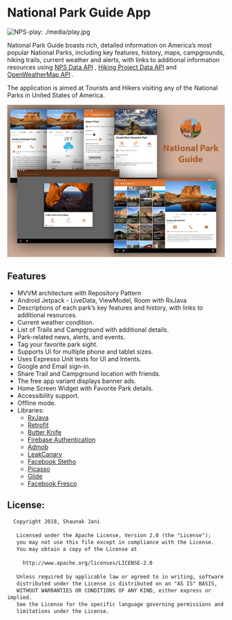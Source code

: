 # National Park Guide App 

![NPS-play](https://play.google.com/store/apps/details?id=com.sjani.usnationalparkguide): ./media/play.jpg

National Park Guide boasts rich, detailed information on America’s most popular National
Parks, including key features, history, maps, campgrounds, hiking trails, current weather and
alerts, with links to additional information resources using [NPS Data API](https://www.nps.gov/subjects/digital/nps-data-api.htm) , [Hiking Project Data API](https://www.hikingproject.com//data)
and [OpenWeatherMap API](https://openweathermap.org/api) .

The application is aimed at Tourists and Hikers visiting any of the National Parks in United States of America.   

![NPS App][NPS-app]

[NPS-app]: ./media/app_banner.jpg

## Features

* MVVM architecture with Repository Pattern
* Android Jetpack - LiveData, ViewModel, Room with RxJava
* Descriptions of each park’s key features and history, with links to additional resources.
* Current weather condition.
* List of Trails and Campground with additional details. 
* Park-related news, alerts, and events. 
* Tag your favorite park sight.
* Supports UI for multiple phone and tablet sizes.
* Uses Expresso Unit tests for UI and Intents.
* Google and Email sign-in.
* Share Trail and Campground location with friends.
* The free app variant displays banner ads.
* Home Screen Widget with Favorite Park details.
* Accessibility support.
* Offline mode.
* Libraries:
    * [RxJava](https://github.com/ReactiveX/RxJava)
    * [Retrofit](http://square.github.io/retrofit/)
    * [Butter Knife](jakewharton.github.io/butterknife/)
    * [Firebase Authentication](https://firebase.google.com/)
    * [Admob](https://www.google.com/admob/)
    * [LeakCanary](https://github.com/square/leakcanary)
    * [Facebook Stetho](http://facebook.github.io/stetho/)
    * [Picasso](http://square.github.io/picasso/)
    * [Glide](https://github.com/bumptech/glide)
    * [Facebook Fresco](http://frescolib.org/)


## License:
```
  Copyright 2018, Shaunak Jani

   Licensed under the Apache License, Version 2.0 (the "License");
   you may not use this file except in compliance with the License.
   You may obtain a copy of the License at

     http://www.apache.org/licenses/LICENSE-2.0

   Unless required by applicable law or agreed to in writing, software
   distributed under the License is distributed on an "AS IS" BASIS,
   WITHOUT WARRANTIES OR CONDITIONS OF ANY KIND, either express or implied.
   See the License for the specific language governing permissions and
   limitations under the License.
```